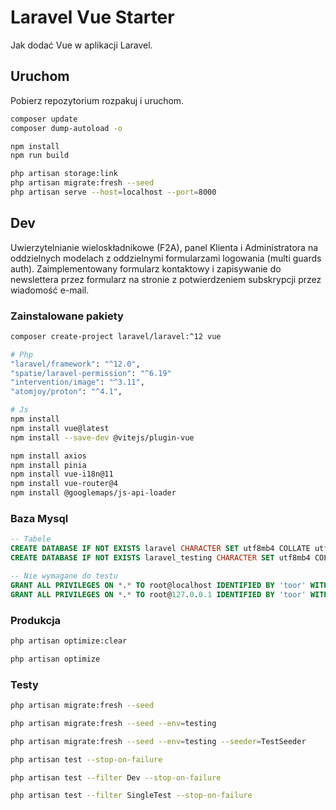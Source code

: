 # Laravel Vue Starter

Jak dodać Vue w aplikacji Laravel.

## Uruchom

Pobierz repozytorium rozpakuj i uruchom.

```sh
composer update
composer dump-autoload -o

npm install
npm run build

php artisan storage:link
php artisan migrate:fresh --seed
php artisan serve --host=localhost --port=8000
```

## Dev

Uwierzytelnianie wieloskładnikowe (F2A), panel Klienta
i Administratora na oddzielnych modelach z oddzielnymi
formularzami logowania (multi guards auth).
Zaimplementowany formularz kontaktowy i zapisywanie
do newslettera przez formularz na stronie z
potwierdzeniem subskrypcji przez wiadomość e-mail.

### Zainstalowane pakiety

```sh
composer create-project laravel/laravel:^12 vue

# Php
"laravel/framework": "^12.0",
"spatie/laravel-permission": "^6.19"
"intervention/image": "^3.11",
"atomjoy/proton": "^4.1",

# Js
npm install
npm install vue@latest
npm install --save-dev @vitejs/plugin-vue

npm install axios
npm install pinia
npm install vue-i18n@11
npm install vue-router@4
npm install @googlemaps/js-api-loader
```

### Baza Mysql

```sql
-- Tabele
CREATE DATABASE IF NOT EXISTS laravel CHARACTER SET utf8mb4 COLLATE utf8mb4_general_ci;
CREATE DATABASE IF NOT EXISTS laravel_testing CHARACTER SET utf8mb4 COLLATE utf8mb4_general_ci;

-- Nie wymagane do testu
GRANT ALL PRIVILEGES ON *.* TO root@localhost IDENTIFIED BY 'toor' WITH GRANT OPTION;
GRANT ALL PRIVILEGES ON *.* TO root@127.0.0.1 IDENTIFIED BY 'toor' WITH GRANT OPTION;
```

### Produkcja

```sh
php artisan optimize:clear

php artisan optimize
```

### Testy

```sh
php artisan migrate:fresh --seed

php artisan migrate:fresh --seed --env=testing

php artisan migrate:fresh --seed --env=testing --seeder=TestSeeder

php artisan test --stop-on-failure

php artisan test --filter Dev --stop-on-failure

php artisan test --filter SingleTest --stop-on-failure
```
